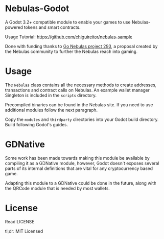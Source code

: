 Nebulas-Godot
====

A Godot 3.2+ compatible module to enable your games to use Nebulas-powered tokens and smart contracts.

Usage Tutorial: https://github.com/chiguireitor/nebulas-sample

Done with funding thanks to [Go Nebulas project 293](https://go.nebulas.io/project/293), a proposal created by the Nebulas community to further the Nebulas reach into gaming.

Usage
==

The `Nebulas` class contains all the necessary methods to create addresses, transactions and contract calls on Nebulas. An example wallet manager Singleton is included in the `scripts` directory.

Precompiled binaries can be found in the Nebulas site. If you need to use additional modules follow the next paragraph.

Copy the `modules` and `thirdparty` directories into your Godot build directory. Build following Godot's guides.

GDNative
==

Some work has been made towards making this module be available by compiling it as a GDNative module, however, Godot doesn't exposes several parts of its internal definitions that are vital for any cryptocurrency based game.

Adapting this module to a GDNative could be done in the future, along with the QRCode module that is needed by most wallets.

License
==

Read LICENSE

tl;dr: MIT Licensed
